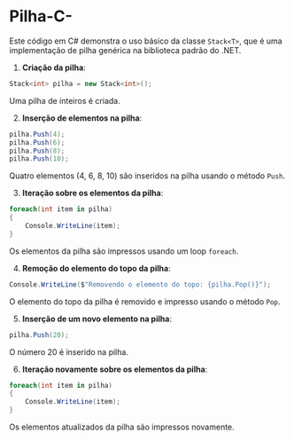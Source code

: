 # Pilha-C-

Este código em C# demonstra o uso básico da classe `Stack<T>`, que é uma implementação de pilha genérica na biblioteca padrão do .NET.

1. **Criação da pilha**: 
```csharp
Stack<int> pilha = new Stack<int>();
```
Uma pilha de inteiros é criada.

2. **Inserção de elementos na pilha**:
```csharp
pilha.Push(4);
pilha.Push(6);
pilha.Push(8);
pilha.Push(10);
```
Quatro elementos (4, 6, 8, 10) são inseridos na pilha usando o método `Push`.

3. **Iteração sobre os elementos da pilha**:
```csharp
foreach(int item in pilha)
{
    Console.WriteLine(item);
}
```
Os elementos da pilha são impressos usando um loop `foreach`.

4. **Remoção do elemento do topo da pilha**:
```csharp
Console.WriteLine($"Removendo o elemento do topo: {pilha.Pop()}");
```
O elemento do topo da pilha é removido e impresso usando o método `Pop`.

5. **Inserção de um novo elemento na pilha**:
```csharp
pilha.Push(20);
```
O número 20 é inserido na pilha.

6. **Iteração novamente sobre os elementos da pilha**:
```csharp
foreach(int item in pilha)
{
    Console.WriteLine(item);
}
```
Os elementos atualizados da pilha são impressos novamente.
